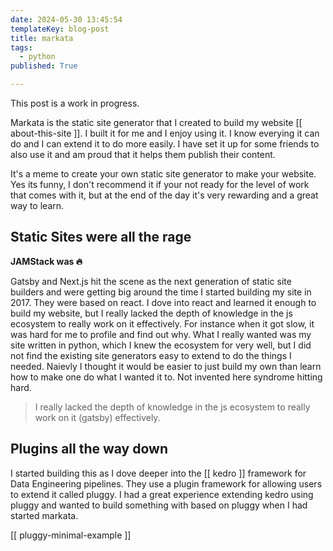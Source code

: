```yaml
---
date: 2024-05-30 13:45:54
templateKey: blog-post
title: markata
tags:
  - python
published: True

---
```


This post is a work in progress.

Markata is the static site generator that I created to build my website [[
about-this-site ]].  I built it for me and I enjoy using it.  I know everying
it can do and I can extend it to do more easily.  I have set it up for some
friends to also use it and am proud that it helps them publish their content.

It's a meme to create your own static site generator to make your website.  Yes
its funny, I don't recommend it if your not ready for the level of work that
comes with it, but at the end of the day it's very rewarding and a great way to
learn.

## Static Sites were all the rage

**JAMStack was 🔥**

Gatsby and Next.js hit the scene as the next generation of static site builders
and were getting big around the time I started building my site in 2017.  They
were based on react.  I dove into react and learned it enough to build my
website, but I really lacked the depth of knowledge in the js ecosystem to
really work on it effectively.  For instance when it got slow, it was hard for
me to profile and find out why.  What I really wanted was my site written in
python, which I knew the ecosystem for very well, but I did not find the
existing site generators easy to extend to do the things I needed.  Naievly I
thought it would be easier to just build my own than learn how to make one do
what I wanted it to.  Not invented here syndrome hitting hard.

> I really lacked the depth of knowledge in the js ecosystem to really work on
> it (gatsby) effectively.  

## Plugins all the way down

I started building this as I dove deeper into the [[ kedro ]] framework for Data
Engineering pipelines.  They use a plugin framework for allowing users to
extend it called pluggy.  I had a great experience extending kedro using pluggy
and wanted to build something with based on pluggy when I had started markata.

[[ pluggy-minimal-example ]]
